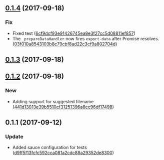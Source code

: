 <a name="0.1.4"></a>
## [0.1.4](https://github.com/advanced-rest-client/arc-data-export/compare/0.1.3...0.1.4) (2017-09-18)


### Fix

* Fixed test ([6cf9dcf93e91426745ea8e3f27cc5d08811ef857](https://github.com/advanced-rest-client/arc-data-export/commit/6cf9dcf93e91426745ea8e3f27cc5d08811ef857))
* The `_prepareDataHandler` now fires `export-data` after Promise resolves. ([03f010a8543103b8c79cbf8ad22c3cf9a802704d](https://github.com/advanced-rest-client/arc-data-export/commit/03f010a8543103b8c79cbf8ad22c3cf9a802704d))



<a name="0.1.3"></a>
## [0.1.3](https://github.com/advanced-rest-client/arc-data-export/compare/0.1.2...0.1.3) (2017-09-18)




<a name="0.1.2"></a>
## [0.1.2](https://github.com/advanced-rest-client/arc-data-export/compare/0.1.1...0.1.2) (2017-09-18)


### New

* Adding support for suggested filename ([441d13013e39b5510cf31251396a8cc96df17498](https://github.com/advanced-rest-client/arc-data-export/commit/441d13013e39b5510cf31251396a8cc96df17498))



<a name="0.1.1"></a>
## 0.1.1 (2017-09-12)


### Update

* Added sauce configuration for tests ([d9ff5f13fcfc592cca081a2cdc88a29352de8300](https://github.com/advanced-rest-client/arc-data-export/commit/d9ff5f13fcfc592cca081a2cdc88a29352de8300))



